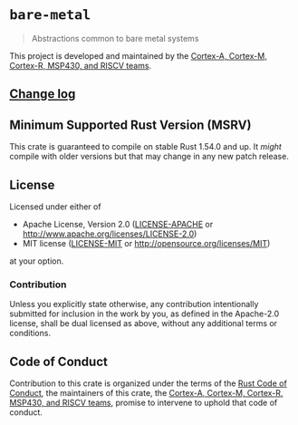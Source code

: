 # `bare-metal`

> Abstractions common to bare metal systems

This project is developed and maintained by the [Cortex-A, Cortex-M, Cortex-R,
MSP430, and RISCV teams][teams].

## [Change log](CHANGELOG.md)

## Minimum Supported Rust Version (MSRV)

This crate is guaranteed to compile on stable Rust 1.54.0 and up. It *might*
compile with older versions but that may change in any new patch release.

## License

Licensed under either of

- Apache License, Version 2.0 ([LICENSE-APACHE](LICENSE-APACHE) or
  http://www.apache.org/licenses/LICENSE-2.0)
- MIT license ([LICENSE-MIT](LICENSE-MIT) or http://opensource.org/licenses/MIT)

at your option.

### Contribution

Unless you explicitly state otherwise, any contribution intentionally submitted
for inclusion in the work by you, as defined in the Apache-2.0 license, shall be
dual licensed as above, without any additional terms or conditions.

## Code of Conduct

Contribution to this crate is organized under the terms of the [Rust Code of
Conduct][CoC], the maintainers of this crate, the [Cortex-A, Cortex-M,
Cortex-R, MSP430, and RISCV teams][teams], promise to intervene to uphold that
code of conduct.

[CoC]: CODE_OF_CONDUCT.md
[teams]: https://github.com/rust-embedded/wg#organization
